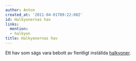 ```yaml
---
author: Anton
created_at: '2011-04-01T09:22:08Z'
id: Halkyonernas hav
links:
  mention:
  - halkyon
title: Halkyonernas hav
---
```


Ett hav som sägs vara bebott av fientligt inställda [halkyoner].

  [halkyoner]: halkyon
